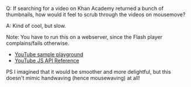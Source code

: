 Q: If searching for a video on Khan Academy returned a bunch of thumbnails, how would it feel to scrub through the videos on mousemove?

A: Kind of cool, but slow.

Note: You have to run this on a webserver, since the Flash player complains/fails otherwise.

* [YouTube sample playground](http://code.google.com/apis/ajax/playground/?exp=youtube#chromeless_player)
* [YouTube JS API Reference](http://code.google.com/apis/youtube/js_api_reference.html)

PS I imagined that it would be smoother and more delightful, but this doesn't mimic handwaving (hence mousewaving) at all!

